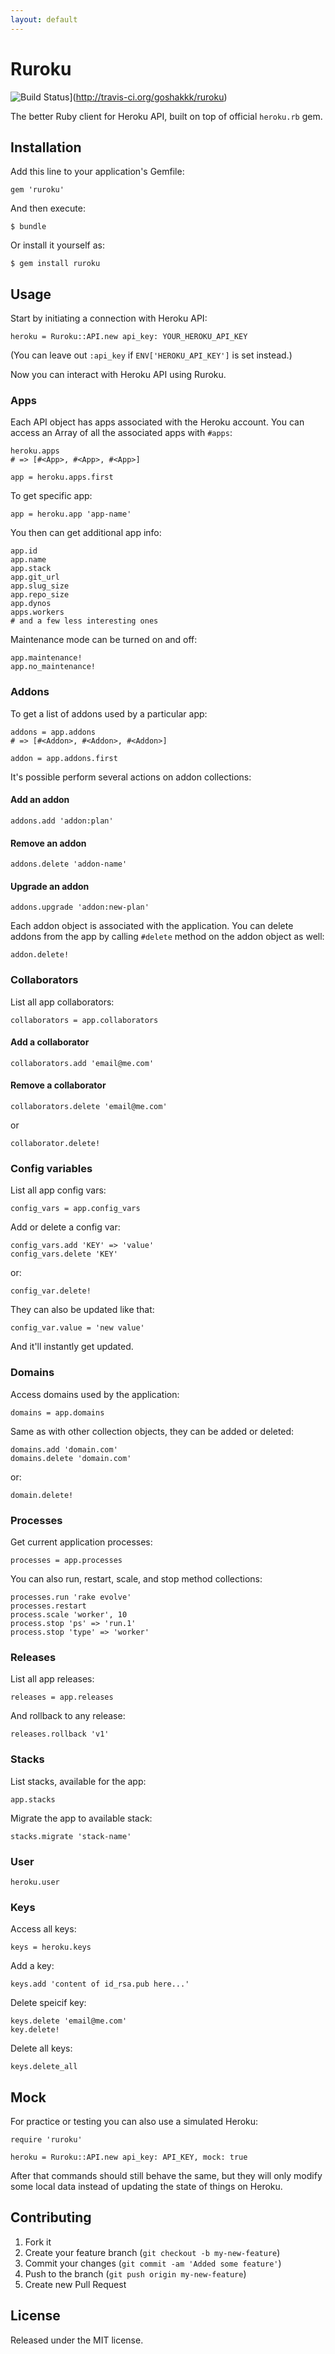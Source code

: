 ```yaml
---
layout: default
---
```


# Ruroku
![Build Status](https://secure.travis-ci.org/goshakkk/ruroku.png)](http://travis-ci.org/goshakkk/ruroku)

The better Ruby client for Heroku API, built on top of official
`heroku.rb` gem.

## Installation

Add this line to your application's Gemfile:

    gem 'ruroku'

And then execute:

    $ bundle

Or install it yourself as:

    $ gem install ruroku

## Usage

Start by initiating a connection with Heroku API:

    heroku = Ruroku::API.new api_key: YOUR_HEROKU_API_KEY

(You can leave out `:api_key` if `ENV['HEROKU_API_KEY']` is set
instead.)

Now you can interact with Heroku API using Ruroku.

### Apps

Each API object has apps associated with the Heroku account. You can
access an Array of all the associated apps with `#apps`:

    heroku.apps
    # => [#<App>, #<App>, #<App>]
    
    app = heroku.apps.first

To get specific app:

    app = heroku.app 'app-name'

You then can get additional app info:

    app.id
    app.name
    app.stack
    app.git_url
    app.slug_size
    app.repo_size
    app.dynos
    apps.workers
    # and a few less interesting ones

Maintenance mode can be turned on and off:

    app.maintenance!
    app.no_maintenance!

### Addons

To get a list of addons used by a particular app:

    addons = app.addons
    # => [#<Addon>, #<Addon>, #<Addon>]
    
    addon = app.addons.first

It's possible perform several actions on addon collections:

#### Add an addon

    addons.add 'addon:plan'

#### Remove an addon

    addons.delete 'addon-name'

#### Upgrade an addon

    addons.upgrade 'addon:new-plan'

Each addon object is associated with the application. You can delete
addons from the app by calling `#delete` method on the addon object as
well:

    addon.delete!

### Collaborators

List all app collaborators:

    collaborators = app.collaborators

#### Add a collaborator

    collaborators.add 'email@me.com'

#### Remove a collaborator

    collaborators.delete 'email@me.com'

or

    collaborator.delete!

### Config variables

List all app config vars:

    config_vars = app.config_vars

Add or delete a config var:

    config_vars.add 'KEY' => 'value'
    config_vars.delete 'KEY'

or:

    config_var.delete!

They can also be updated like that:

    config_var.value = 'new value'

And it'll instantly get updated.

### Domains

Access domains used by the application:

    domains = app.domains

Same as with other collection objects, they can be added or deleted:

    domains.add 'domain.com'
    domains.delete 'domain.com'

or:

    domain.delete!

### Processes

Get current application processes:

    processes = app.processes

You can also run, restart, scale, and stop method collections:

    processes.run 'rake evolve'
    processes.restart
    process.scale 'worker', 10
    process.stop 'ps' => 'run.1'
    process.stop 'type' => 'worker'

### Releases

List all app releases:

    releases = app.releases

And rollback to any release:

    releases.rollback 'v1'

### Stacks

List stacks, available for the app:

    app.stacks

Migrate the app to available stack:

    stacks.migrate 'stack-name'

### User

    heroku.user

### Keys

Access all keys:

    keys = heroku.keys

Add a key:

    keys.add 'content of id_rsa.pub here...'

Delete speicif key:

    keys.delete 'email@me.com'
    key.delete!

Delete all keys:

    keys.delete_all

## Mock

For practice or testing you can also use a simulated Heroku:

    require 'ruroku'

    heroku = Ruroku::API.new api_key: API_KEY, mock: true

After that commands should still behave the same, but they will only modify some local data instead of updating the state of things on Heroku.

## Contributing

1. Fork it
2. Create your feature branch (`git checkout -b my-new-feature`)
3. Commit your changes (`git commit -am 'Added some feature'`)
4. Push to the branch (`git push origin my-new-feature`)
5. Create new Pull Request

## License

Released under the MIT license.
